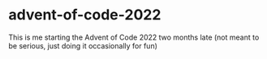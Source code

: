 # advent-of-code-2022
This is me starting the Advent of Code 2022 two months late (not meant to be serious, just doing it occasionally for fun)
